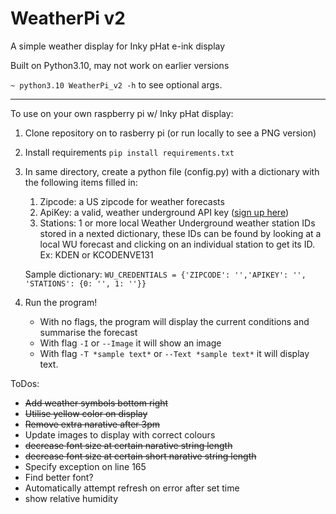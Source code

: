 # WeatherPi v2

A simple weather display for Inky pHat e-ink display

Built on Python3.10, may not work on earlier versions

`~ python3.10 WeatherPi_v2 -h` to see optional args.

---

To use on your own raspberry pi w/ Inky pHat display:

1. Clone repository on to rasberry pi (or run locally to see a PNG version)
2. Install requirements `pip install requirements.txt`
3. In same directory, create a python file (config.py) with a dictionary with the following items filled in:

   1. Zipcode: a US zipcode for weather forecasts
   2. ApiKey: a valid, weather underground API key ([sign up here](https://www.wunderground.com/signup))
   3. Stations: 1 or more local Weather Underground weather station IDs stored in a nexted dictionary, these IDs can be found by looking at a local WU forecast and clicking on an individual station to get its ID. Ex: KDEN or KCODENVE131

   Sample dictionary: `WU_CREDENTIALS = {'ZIPCODE': '','APIKEY': '', 'STATIONS': {0: '', 1: ''}}`

4. Run the program!
   - With no flags, the program will display the current conditions and summarise the forecast
   - With flag `-I` or `--Image` it will show an image
   - With flag `-T *sample text*` or `--Text *sample text*` it will display text.

ToDos:

- ~~Add weather symbols bottom right~~
- ~~Utilise yellow color on display~~
- ~~Remove extra narative after 3pm~~
- Update images to display with correct colours
- ~~decrease font size at certain narative string length~~
- ~~decrease font size at certain short narative string length~~
- Specify exception on line 165
- Find better font?
- Automatically attempt refresh on error after set time
- show relative humidity
